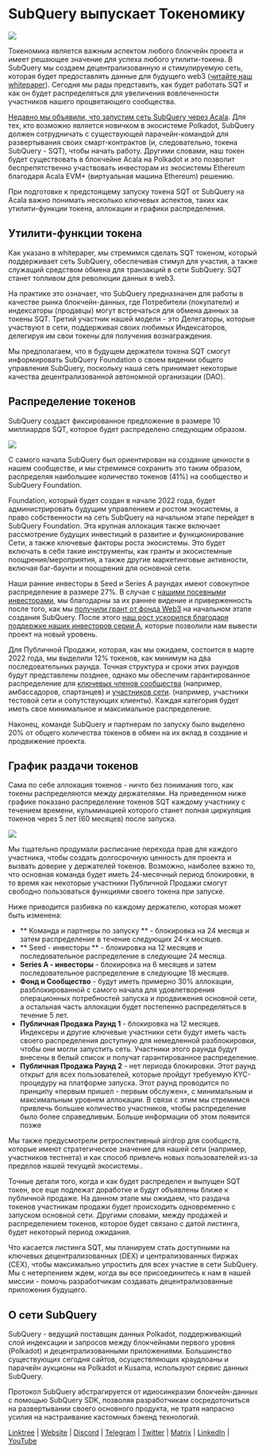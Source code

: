 # SubQuery выпускает Токеномику

![](https://miro.medium.com/max/1400/1*e42FM0TsNgOM3VacoctOzQ.png)

Токеномика является важным аспектом любого блокчейн проекта и имеет решающее значение для успеха любого утилити-токена. В SubQuery мы создаем децентрализованную и стимулируемую сеть, которая будет предоставлять данные для будущего web3 ([читайте наш whitepaper](https://static.subquery.network/whitepaper.pdf)). Сегодня мы рады представить, как будет работать SQT и как он будет распределяться для увеличения вовлеченности участников нашего процветающего сообщества.

[Недавно мы объявили, что запустим сеть SubQuery через Acala](./20211220-tokenomics.md). Для тех, кто возможно является новичком в экосистеме Polkadot, SubQuery должен сотрудничать с существующей парачейн-командой для развертывания своих смарт-контрактов (и, следовательно, токена SubQuery - SQT), чтобы начать работу. Другими словами, наш токен будет существовать в блокчейне Acala на Polkadot и это позволит беспрепятственно участвовать инвесторам из экосистемы Ethereum благодаря Acala EVM+ (виртуальная машина Ethereum) решению.

При подготовке к предстоящему запуску токена SQT от SubQuery на Acala важно понимать несколько ключевых аспектов, таких как утилити-функции токена, аллокации и графики распределения.

## Утилити-функции токена

Как указано в whitepaper, мы стремимся сделать SQT токеном, который поддерживает сеть SubQuery, обеспечивая стимул для участия, а также служащий средством обмена для транзакций в сети SubQuery. SQT станет топливом для революции данных в web3.

На практике это означает, что SubQuery предназначен для работы в качестве рынка блокчейн-данных, где Потребители (покупатели) и индексаторы (продавцы) могут встречаться для обмена данных за токены SQT. Третий участник нашей модели - это Делегаторы, которые участвуют в сети, поддерживая своих любимых Индексаторов, делегируя им свои токены для получения вознаграждения.

Мы предполагаем, что в будущем держатели токена SQT смогут информировать SubQuery Foundation о своем видении общего управления SubQuery, поскольку наша сеть принимает некоторые качества децентрализованной автономной организации (DAO).

## Распределение токенов

SubQuery создаст фиксированное предложение в размере 10 миллиардов SQT, которое будет распределено следующим образом.

![](https://miro.medium.com/max/1400/0*eG2TM3J0NZDaT14m)

С самого начала SubQuery был ориентирован на создание ценности в нашем сообществе, и мы стремимся сохранить это таким образом, распределяя наибольшее количество токенов (41%) на сообщество и SubQuery Foundation.

Foundation, который будет создан в начале 2022 года, будет администрировать будущим управлением и ростом экосистемы, а право собственности на сеть SubQuery на начальном этапе перейдет в SubQuery Foundation. Эта крупная аллокация также включает рассмотрение будущих инвестиций в развитие и функционирование Сети, а также ключевые факторы роста экосистемы. Это будет включать в себя такие инструменты, как гранты и экосистемные поощрения/мероприятия, а также другие маркетинговые активности, включая баг-баунти и поощрения для основной сети.

Наши ранние инвесторы в Seed и Series A раундах имеют совокупное распределение в размере 27%. В случае с [нашими посевными инвесторами](./20210312-SubQuery-Raises-%241.8M-Seed-Round-for-Future-Expansion.md), мы благодарны за их раннее видение и приверженность после того, как мы [получили грант от фонда Web3](./20210207-SubQuery-Delivers-Its-Open-Source-SDK-Following-a-Web3-Foundation-Grant.md) на начальном этапе создания SubQuery. После этого [наш рост ускорился благодаря поддержке наших инвесторов серии А](./20210908-SubQuery-Announces-US%249-Million-Funding-Round.md), которые позволили нам вывести проект на новый уровень.

Для Публичной Продажи, которая, как мы ожидаем, состоится в марте 2022 года, мы выделили 12% токенов, как минимум на два последовательных раунда. Точная структура и сроки этих раундов будут представлены позднее, однако мы обеспечим гарантированное распределение для [ключевых членов сообщества](./20210713-Introducing-the-SubQuery-Ambassador-Program.md) (например, амбассадоров, спартанцев) и [участников сети](./20211202-indexer-invitation.md). (например, участники тестовой сети и сопутствующих клиенты). Каждая категория будет иметь свое минимальное и максимальное распределение.

Наконец, команде SubQuery и партнерам по запуску было выделено 20% от общего количества токенов в обмен на их вклад в создание и продвижение проекта.

## График раздачи токенов

Сама по себе аллокация токенов - ничто без понимания того, как токены распределяются между держателями. На приведенном ниже графике показано распределение токенов SQT каждому участнику с течением времени, кульминацией которого станет полная циркуляция токенов через 5 лет (60 месяцев) после запуска.

![](https://miro.medium.com/max/1400/0*mfIBkH4SjFZgGuIq)

Мы тщательно продумали расписание перехода прав для каждого участника, чтобы создать долгосрочную ценность для проекта и вызвать доверие у держателей токенов. Возможно, наиболее важно то, что основная команда будет иметь 24-месячный период блокировки, в то время как некоторые участники Публичной Продажи смогут свободно пользоваться функциями своего токена при запуске.

Ниже приводится разбивка по каждому держателю, которая может быть изменена:

- ** Команда и партнеры по запуску ** - блокировка на 24 месяца и затем распределение в течение следующих 24-х месяцев.
- ** Seed - инвесторы ** - блокировка на 12 месяцев и последовательное распределение в следующие 24 месяца.
- **Series A - инвесторы** - блокировка на 6 месяцев и затем последовательное распределение в следующие 18 месяцев.
- **Фонд и Сообщество** - будут иметь примерно 30% аллокации, разблокированной с самого начала для удовлетворения операционных потребностей запуска и продвижения основной сети, а остальная часть аллокации будет постепенно распределяться в течение 5 лет.
- **Публичная Продажа Раунд 1** - блокировка на 12 месяцев. Индексеры и другие ключевые участники сети будут иметь часть своего распределения доступную для немедленной разблокировки, чтобы они могли запустить сеть. Участники этого раунда будут внесены в белый список и получат гарантированное распределение.
- **Публичная Продажа Раунд 2** - нет периода блокировки. Этот раунд открыт для всех пользователей, которые пройдут требуемую KYC-процедуру на платформе запуска. Этот раунд проводится по принципу «первым пришел - первым обслужен», с минимальным и максимальным уровнем аллокации. В связи с этим мы стремимся привлечь большее количество участников, чтобы распределение было более справедливым. Больше информации об этом появится позже

Мы также предусмотрели ретроспективный airdrop для сообществ, которые имеют стратегическое значение для нашей сети (например, участников тестнета) и как способ привлечь новых пользователей из-за пределов нашей текущей экосистемы..

Точные детали того, когда и как будет распределен и выпущен SQT токен, все еще подлежат доработке и будут объявлены ближе к публичной продаже. На данном этапе мы ожидаем, что раздача токенов участникам продажи будет происходить одновременно с запуском основной сети. Другими словами, между продажей и распределением токенов, которое будет связано с датой листинга, будет некоторый период ожидания.

Что касается листинга SQT, мы планируем стать доступными на ключевых децентрализованных (DEX) и централизованных биржах (CEX), чтобы максимально упростить для всех участие в сети SubQuery. Мы с нетерпением ждем, когда вы все присоединитесь к нам в нашей миссии - помочь разработчикам создавать децентрализованные приложения будущего.

## О сети SubQuery

SubQuery - ведущий поставщик данных Polkadot, поддерживающий слой индексации и запросов между блокчейнами первого уровня (Polkadot) и децентрализованными приложениями. Большинство существующих сегодня сайтов, осуществляющих краудлоаны и парачейн аукционы на Polkadot и Kusama, используют сервис данных SubQuery.

Протокол SubQuery абстрагируется от идиосинкразии блокчейн-данных с помощью SubQuery SDK, позволяя разработчикам сосредоточиться на развертывании своего основного продукта, не тратя напрасно усилия на настраивание кастомных бэкенд технологий.

​​​​[Linktree](https://linktr.ee/subquerynetwork) | [Website](https://subquery.network/) | [Discord](https://discord.com/invite/78zg8aBSMG) | [Telegram](https://t.me/subquerynetwork) | [Twitter](https://twitter.com/subquerynetwork) | [Matrix](https://matrix.to/#/#subquery:matrix.org) | [LinkedIn](https://www.linkedin.com/company/subquery) | [YouTube](https://www.youtube.com/channel/UCi1a6NUUjegcLHDFLr7CqLw)

